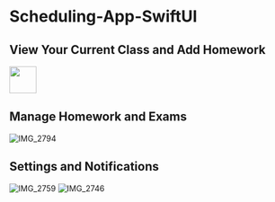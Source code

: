 # Scheduling-App-SwiftUI

## View Your Current Class and Add Homework
<img src="https://user-images.githubusercontent.com/50339306/141167429-b45742d5-9ee3-4a63-b3c6-e9b2a4f9eedc.PNG" width="48">

## Manage Homework and Exams
![IMG_2794](https://user-images.githubusercontent.com/50339306/141167602-d6afbe27-917a-4cc0-aced-e3720f176335.PNG)

## Settings and Notifications
![IMG_2759](https://user-images.githubusercontent.com/50339306/141167696-94f3fa6c-fb2e-41ed-a52d-9acb572c119e.PNG)
![IMG_2746](https://user-images.githubusercontent.com/50339306/141167780-dac39082-5e87-465e-898a-71c9f0df54de.jpg)
